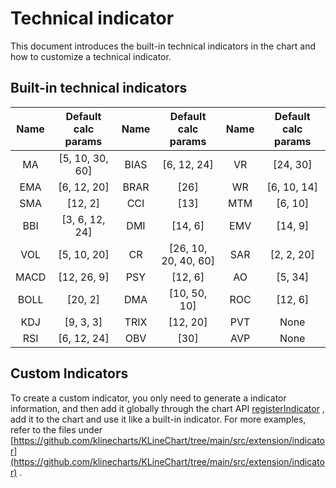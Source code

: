 # Technical indicator
This document introduces the built-in technical indicators in the chart and how to customize a technical indicator.

## Built-in technical indicators
| **Name** | **Default calc params** | **Name** | **Default calc params** | **Name** | **Default calc params** |
| :---: | :---: | :---: | :---: | :---: | :---: |
| MA | [5, 10, 30, 60] | BIAS | [6, 12, 24] | VR | [24, 30] |
| EMA | [6, 12, 20] | BRAR | [26] | WR | [6, 10, 14] |
| SMA | [12, 2] | CCI | [13] | MTM | [6, 10] |
| BBI | [3, 6, 12, 24] | DMI | [14, 6] | EMV | [14, 9] |
| VOL | [5, 10, 20] | CR | [26, 10, 20, 40, 60] | SAR | [2, 2, 20] |
| MACD | [12, 26, 9] | PSY | [12, 6] | AO | [5, 34] |
| BOLL | [20, 2] | DMA | [10, 50, 10] | ROC | [12, 6] |
| KDJ | [9, 3, 3] | TRIX | [12, 20] | PVT | None |
| RSI | [6, 12, 24] | OBV | [30] | AVP | None |


## Custom Indicators
To create a custom indicator, you only need to generate a indicator information, and then add it globally through the chart API [registerIndicator](/api/chart/registerIndicator) , add it to the chart and use it like a built-in indicator. For more examples, refer to the files under [https://github.com/klinecharts/KLineChart/tree/main/src/extension/indicator](https://github.com/klinecharts/KLineChart/tree/main/src/extension/indicator) .